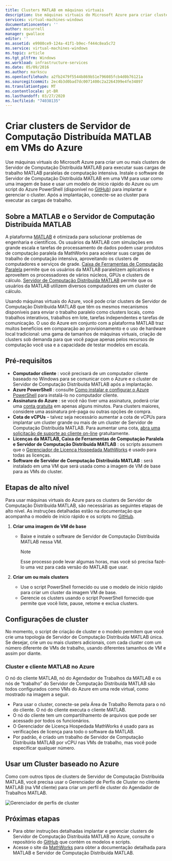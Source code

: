 ```yaml
---
title: Clusters MATLAB em máquinas virtuais
description: Use máquinas virtuais do Microsoft Azure para criar clusters de Servidor de Computação Distribuída MATLAB para executar suas cargas de trabalho MATLAB paralelas de computação intensiva.
services: virtual-machines-windows
documentationcenter: ''
author: mscurrell
manager: gwallace
editor: ''
ms.assetid: e9980ce9-124a-41f1-b9ec-f444c8ea5c72
ms.service: virtual-machines-windows
ms.topic: article
ms.tgt_pltfrm: Windows
ms.workload: infrastructure-services
ms.date: 05/09/2016
ms.author: markscu
ms.openlocfilehash: a2fb2479f5544b869b51e796085fcb4d0b76121a
ms.sourcegitcommit: 2ec4b3d0bad7dc0071400c2a2264399e4fe34897
ms.translationtype: MT
ms.contentlocale: pt-BR
ms.lasthandoff: 03/27/2020
ms.locfileid: "74038135"
---
```

# <a name="create-matlab-distributed-computing-server-clusters-on-azure-vms"></a>Criar clusters de Servidor de Computação Distribuída MATLAB em VMs do Azure
Use máquinas virtuais do Microsoft Azure para criar um ou mais clusters de Servidor de Computação Distribuída MATLAB para executar suas cargas de trabalho MATLAB paralelas de computação intensiva. Instale o software de Servidor de Computação Distribuída MATLAB em uma VM para usar como uma imagem de base e usar um modelo de início rápido do Azure ou um script do Azure PowerShell (disponível no [GitHub](https://github.com/Azure/azure-quickstart-templates/tree/master/matlab-cluster)) para implantar e gerenciar o cluster. Após a implantação, conecte-se ao cluster para executar as cargas de trabalho.

## <a name="about-matlab-and-matlab-distributed-computing-server"></a>Sobre a MATLAB e o Servidor de Computação Distribuída MATLAB
A plataforma [MATLAB](https://www.mathworks.com/products/matlab/) é otimizada para solucionar problemas de engenharia e científicos. Os usuários da MATLAB com simulações em grande escala e tarefas de processamento de dados podem usar produtos de computação paralela da MathWorks para acelerar suas cargas de trabalho de computação intensiva, aproveitando os clusters de computadores e serviços de grade. [Caixa de Ferramentas de Computação Paralela](https://www.mathworks.com/products/parallel-computing/) permite que os usuários da MATLAB paralelizem aplicativos e aproveitem os processadores de vários núcleos, GPUs e clusters de cálculo. [Servidor de Computação Distribuída MATLAB](https://www.mathworks.com/products/distriben/) permite que os usuários da MATLAB utilizem diversos computadores em um cluster de cálculo.

Usando máquinas virtuais do Azure, você pode criar clusters de Servidor de Computação Distribuída MATLAB que têm os mesmos mecanismos disponíveis para enviar o trabalho paralelo como clusters locais, como trabalhos interativos, trabalhos em lote, tarefas independentes e tarefas de comunicação. O uso do Azure em conjunto com a plataforma MATLAB traz muitos benefícios em comparação ao provisionamento e o uso de hardware local tradicional: uma gama de tamanhos de máquinas virtuais, criação de clusters sob demanda para que você pague apenas pelos recursos de computação você usa e a capacidade de testar modelos em escala.  

## <a name="prerequisites"></a>Pré-requisitos
* **Computador cliente** : você precisará de um computador cliente baseado no Windows para se comunicar com o Azure e o cluster de Servidor de Computação Distribuída MATLAB após a implantação.
* **Azure PowerShell** : consulte [Como instalar e configurar o Azure PowerShell](/powershell/azure/overview) para instalá-lo no computador cliente.
* **Assinatura do Azure** : se você não tiver uma assinatura, poderá criar uma [conta gratuita](https://azure.microsoft.com/free/) em apenas alguns minutos. Para clusters maiores, considere uma assinatura pré-paga ou outras opções de compra.
* **Cota de vCPUs** – talvez seja necessário aumentar a cota de vCPUs para implantar um cluster grande ou mais de um cluster de Servidor de Computação Distribuída MATLAB. Para aumentar uma cota, [abra uma solicitação de suporte ao cliente on-line](https://azure.microsoft.com/blog/2014/06/04/azure-limits-quotas-increase-requests/) gratuitamente.
* **Licenças da MATLAB, Caixa de Ferramentas de Computação Paralela e Servidor de Computação Distribuída MATLAB** : os scripts assumem que o [Gerenciador de Licença Hospedada MathWorks](https://www.mathworks.com/help/install/license-management.html) é usado para todas as licenças.  
* **Software de Servidor de Computação Distribuída MATLAB** : será instalado em uma VM que será usada como a imagem de VM de base para as VMs do cluster.

## <a name="high-level-steps"></a>Etapas de alto nível
Para usar máquinas virtuais do Azure para os clusters de Servidor de Computação Distribuída MATLAB, são necessárias as seguintes etapas de alto nível. As instruções detalhadas estão na documentação que acompanha o modelo de início rápido e os scripts no [GitHub](https://github.com/Azure/azure-quickstart-templates/tree/master/matlab-cluster).

1. **Criar uma imagem de VM de base**  

   * Baixe e instale o software de Servidor de Computação Distribuída MATLAB nessa VM.

     > [!NOTE]
     > Esse processo pode levar algumas horas, mas você só precisa fazê-lo uma vez para cada versão do MATLAB que usar.   
     >
     >
2. **Criar um ou mais clusters**  

   * Use o script PowerShell fornecido ou use o modelo de início rápido para criar um cluster da imagem VM de base.   
   * Gerencie os clusters usando o script PowerShell fornecido que permite que você liste, pause, retome e exclua clusters.

## <a name="cluster-configurations"></a>Configurações de cluster
No momento, o script de criação de cluster e o modelo permitem que você crie uma topologia de Servidor de Computação Distribuída MATLAB única. Se desejar, crie um ou mais clusters adicionais, com cada cluster com um número diferente de VMs de trabalho, usando diferentes tamanhos de VM e assim por diante.

### <a name="matlab-client-and-cluster-in-azure"></a>Cluster e cliente MATLAB no Azure
O nó do cliente MATLAB, nó do Agendador de Trabalhos da MATLAB e os nós de “trabalho” do Servidor de Computação Distribuída MATLAB são todos configurados como VMs do Azure em uma rede virtual, como mostrado na imagem a seguir.


* Para usar o cluster, conecte-se pela Área de Trabalho Remota para o nó do cliente. O nó do cliente executa o cliente MATLAB.
* O nó do cliente tem um compartilhamento de arquivos que pode ser acessado por todos os funcionários.
* O Gerenciador de Licença Hospedada MathWorks é usado para as verificações de licença para todo o software da MATLAB.
* Por padrão, é criado um trabalho de Servidor de Computação Distribuída MATLAB por vCPU nas VMs de trabalho, mas você pode especificar qualquer número.

## <a name="use-an-azure-based-cluster"></a>Usar um Cluster baseado no Azure
Como com outros tipos de clusters de Servidor de Computação Distribuída MATLAB, você precisa usar o Gerenciador de Perfis de Cluster no cliente MATLAB (na VM cliente) para criar um perfil de cluster do Agendador de Trabalhos MATLAB.

![Gerenciador de perfis de cluster](./media/matlab-mdcs-cluster/cluster_profile_manager.png)

## <a name="next-steps"></a>Próximas etapas
* Para obter instruções detalhadas implantar e gerenciar clusters de Servidor de Computação Distribuída MATLAB no Azure, consulte o repositório do [GitHub](https://github.com/Azure/azure-quickstart-templates/tree/master/matlab-cluster) que contém os modelos e scripts.
* Acesse o site da [MathWorks](https://www.mathworks.com/) para obter a documentação detalhada para MATLAB e Servidor de Computação Distribuída MATLAB.
